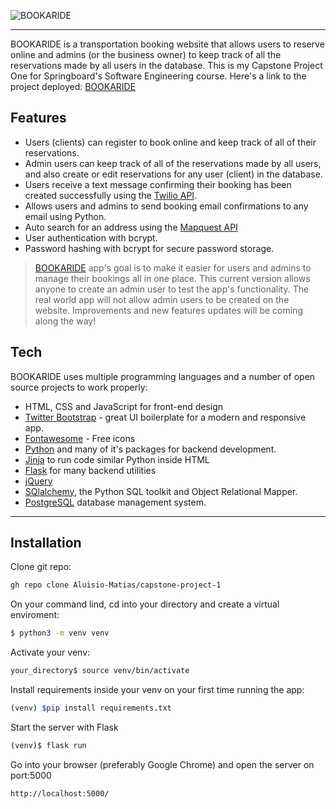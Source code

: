 ![BOOKARIDE](https://user-images.githubusercontent.com/91992866/182531145-2ba03f22-5c8e-4c3f-8595-c9d98ce0adaf.png)
___
BOOKARIDE is a transportation booking website that allows users to reserve online and admins (or the business owner) to keep track of all the reservations made by all users in the database. This is my Capstone Project One for Springboard's Software Engineering course. Here's a link to the project deployed: [BOOKARIDE]

## Features

- Users (clients) can register to book online and keep track of all of their reservations. 
- Admin users can keep track of all of the reservations made by all users, and also create or edit reservations for any user (client) in the database. 
- Users receive a text message confirming their booking has been created successfully using the [Twilio API].   
- Allows users and admins to send booking email confirmations to any email using Python. 
- Auto search for an address using the [Mapquest API]
- User authentication with bcrypt.
- Password hashing with bcrypt for secure password storage.

>[BOOKARIDE] app's goal is to make it easier for users and admins
>to manage their bookings all in one place.
>This current version allows anyone to create an admin user to test the app's functionality.
>The real world app will not allow admin users to be created on the website. 
>Improvements and new features updates will be coming along the way! 

## Tech

BOOKARIDE uses multiple programming languages and a number of open source projects to work properly:

- HTML, CSS and JavaScript for front-end design
- [Twitter Bootstrap] - great UI boilerplate for a modern and responsive app.
- [Fontawesome] - Free icons
- [Python] and many of it's packages for backend development.
- [Jinja] to run code similar Python inside HTML
- [Flask] for many backend utilities
- [jQuery]
- [SQlalchemy], the Python SQL toolkit and Object Relational Mapper.
- [PostgreSQL] database management system.

---

## Installation
Clone git repo:
```sh
gh repo clone Aluisio-Matias/capstone-project-1
```
On your command lind, cd into your directory and create a virtual enviroment:
```sh
$ python3 -m venv venv
```
Activate your venv:
```sh
your_directory$ source venv/bin/activate
```

Install requirements inside your venv on your first time running the app:
```sh
(venv) $pip install requirements.txt
```
Start the server with Flask
```sh
(venv)$ flask run
```
Go into your browser (preferably Google Chrome) and open the server on port:5000
```sh
http://localhost:5000/
```

[//]: # (These are reference links used in the body of this note and get stripped out when the markdown processor does its job.) 

[BOOKARIDE]:<https://book-a-ride-app.herokuapp.com/>
[Twilio API]: <https://www.twilio.com/>
[Mapquest API]: <https://developer.mapquest.com/>
[Python]: <https://www.python.org/>
[Twitter Bootstrap]: <http://twitter.github.com/bootstrap/>
[jQuery]: <http://jquery.com>
[Flask]: <https://flask.palletsprojects.com/en/2.2.x/>  
[Jinja]: <https://jinja.palletsprojects.com/en/3.0.x/>
[SQlalchemy]: <https://www.sqlalchemy.org/>
[PostgreSQL]:<https://www.postgresql.org/docs/>
[Fontawesome]: <https://fontawesome.com/>
